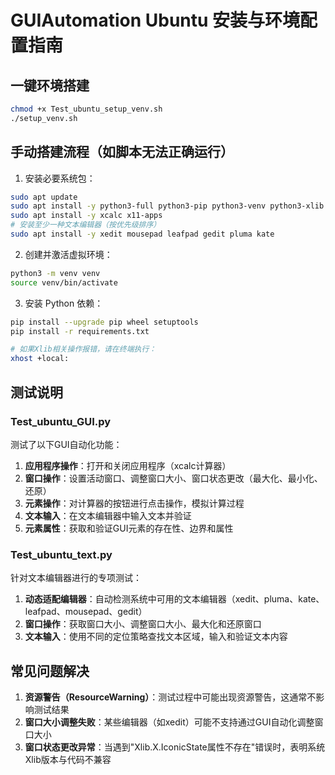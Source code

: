 # GUIAutomation Ubuntu 安装与环境配置指南

## 一键环境搭建

```bash
chmod +x Test_ubuntu_setup_venv.sh
./setup_venv.sh
```

## 手动搭建流程（如脚本无法正确运行）

1. 安装必要系统包：

```bash
sudo apt update
sudo apt install -y python3-full python3-pip python3-venv python3-xlib python3-gi gir1.2-atspi-2.0 xdotool libcairo2-dev pkg-config
sudo apt install -y xcalc x11-apps
# 安装至少一种文本编辑器（按优先级排序）
sudo apt install -y xedit mousepad leafpad gedit pluma kate
```

2. 创建并激活虚拟环境：

```bash
python3 -m venv venv
source venv/bin/activate
```

3. 安装 Python 依赖：

```bash
pip install --upgrade pip wheel setuptools
pip install -r requirements.txt

# 如果Xlib相关操作报错，请在终端执行：
xhost +local:
```

## 测试说明

### Test_ubuntu_GUI.py
测试了以下GUI自动化功能：
1. **应用程序操作**：打开和关闭应用程序（xcalc计算器）
2. **窗口操作**：设置活动窗口、调整窗口大小、窗口状态更改（最大化、最小化、还原）
3. **元素操作**：对计算器的按钮进行点击操作，模拟计算过程
4. **文本输入**：在文本编辑器中输入文本并验证
5. **元素属性**：获取和验证GUI元素的存在性、边界和属性

### Test_ubuntu_text.py
针对文本编辑器进行的专项测试：
1. **动态适配编辑器**：自动检测系统中可用的文本编辑器（xedit、pluma、kate、leafpad、mousepad、gedit）
2. **窗口操作**：获取窗口大小、调整窗口大小、最大化和还原窗口
3. **文本输入**：使用不同的定位策略查找文本区域，输入和验证文本内容

## 常见问题解决

1. **资源警告（ResourceWarning）**：测试过程中可能出现资源警告，这通常不影响测试结果
2. **窗口大小调整失败**：某些编辑器（如xedit）可能不支持通过GUI自动化调整窗口大小
3. **窗口状态更改异常**：当遇到"Xlib.X.IconicState属性不存在"错误时，表明系统Xlib版本与代码不兼容

